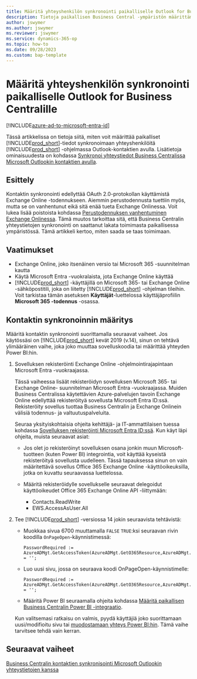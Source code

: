 ```yaml
---
title: Määritä yhteyshenkilön synkronointi paikalliselle Outlook for Business Centralille
description: Tietoja paikallisen Business Central -ympäristön määrittämisestä synkronoimaan yhteyshenkilöitä Business Centralissa ja Outlookissa.
author: jswymer
ms.author: jswymer
ms.reviewer: jswymer
ms.service: dynamics-365-op
ms.topic: how-to
ms.date: 09/28/2023
ms.custom: bap-template
---
```


# <a name="set-up-contact-sync-with-outlook-for-business-central-on-premises"></a>Määritä yhteyshenkilön synkronointi paikalliselle Outlook for Business Centralille

[!INCLUDE[azure-ad-to-microsoft-entra-id](~/../shared-content/shared/azure-ad-to-microsoft-entra-id.md)]

Tässä artikkelissa on tietoja siitä, miten voit määrittää paikalliset [!INCLUDE[prod_short](includes/prod_short.md)]-tiedot synkronoimaan yhteyshenkilöitä [!INCLUDE[prod_short](includes/prod_short.md)] -ohjelmassa Outlook-kontaktien avulla. Lisätietoja ominaisuudesta on kohdassa [Synkronoi yhteystiedot Business Centralissa Microsoft Outlookin kontaktien avulla](admin-synchronize-outlook-contacts.md).

## <a name="introduction"></a>Esittely

Kontaktin synkronointi edellyttää OAuth 2.0-protokollan käyttämistä Exchange Online -todennukseen. Aiemmin perustodennusta tuettiin myös, mutta se on vanhentunut eikä sitä enää tueta Exchange Onlinessa. Voit lukea lisää poistoista kohdassa [Perustodennuksen vanhentuminen Exchange Onlinessa](/exchange/clients-and-mobile-in-exchange-online/deprecation-of-basic-authentication-exchange-online). Tämä muutos tarkoittaa sitä, että Business Centralin yhteystietojen synkronointi on saattanut lakata toimimasta paikallisessa ympäristössä. Tämä artikkeli kertoo, miten saada se taas toimimaan.

## <a name="prerequisites"></a>Vaatimukset

- Exchange Online, joko itsenäinen versio tai Microsoft 365 -suunnitelman kautta  
- Käytä Microsoft Entra -vuokralaista, jota Exchange Online käyttää
- [!INCLUDE[prod_short](includes/prod_short.md)] -käyttäjillä on Microsoft 365- tai Exchange Online -sähköpostitili, joka on liitetty [!INCLUDE[prod_short](includes/prod_short.md)] -ohjelman tileihin. Voit tarkistaa tämän asetuksen **Käyttäjät**-luettelossa käyttäjäprofiilin **Microsoft 365 -todennus** -osassa. 

## <a name="set-up-contact-sync"></a>Kontaktin synkronoinnin määritys

Määritä kontaktin synkronointi suorittamalla seuraavat vaiheet. Jos käytössäsi on [!INCLUDE[prod_short](includes/prod_short.md)] kevät 2019 (v.14), sinun on tehtävä ylimääräinen vaihe, joka joko muuttaa sovelluskoodia tai määrittää yhteyden Power BI:hin.

1. <a name="registerapp"></a>Sovelluksen rekisteröinti Exchange Online -ohjelmointirajapintaan Microsoft Entra -vuokraajassa.

   Tässä vaiheessa lisäät rekisteröidyn sovelluksen Microsoft 365- tai Exchange Online- suunnitelman Microsoft Entra -vuokraajassa. Muiden Business Centralissa käytettävien Azure-palvelujen tavoin Exchange Online edellyttää rekisteröityä sovellusta Microsoft Entra ID:ssä. Rekisteröity sovellus tuottaa Business Centralin ja Exchange Onlinein välisiä todennus- ja valtuutuspalveluita.

   Seuraa yksityiskohtaisia ohjeita kehittäjä- ja IT-ammattilaisen tuessa kohdassa [Sovelluksen rekisteröinti Microsoft Entra ID:ssä](/dynamics365/business-central/dev-itpro/administration/register-app-azure#register-an-application-in-azure-active-directory). Kun käyt läpi ohjeita, muista seuraavat asiat:

   - Jos olet jo rekisteröinyt sovelluksen osana jonkin muun Microsoft-tuotteen (kuten Power BI) integrointia, voit käyttää kyseistä rekisteröityä sovellusta uudelleen. Tässä tapauksessa sinun on vain määritettävä sovellus Office 365 Exchange Online -käyttöoikeuksilla, jotka on kuvattu seuraavassa luettelossa.

   - Määritä rekisteröidylle sovellukselle seuraavat delegoidut käyttöoikeudet Office 365 Exchange Online API -liittymään:

     - Contacts.ReadWrite
     - EWS.AccessAsUser.All

2. Tee [!INCLUDE[prod_short](includes/prod_short.md)] -versiossa 14 jokin seuraavista tehtävistä:

   - Muokkaa sivua 6700 muuttamalla `FALSE` `TRUE`:ksi seuraavan rivin koodilla `OnPageOpen`-käynnistimessä:

     ```
     PasswordRequired := AzureADMgt.GetAccessToken(AzureADMgt.GetO365Resource,AzureADMgt.GetO365ResourceName,TRUE) = '';
     ```

   - Luo uusi sivu, jossa on seuraava koodi OnPageOpen-käynnistimelle:

     ```
     PasswordRequired := AzureADMgt.GetAccessToken(AzureADMgt.GetO365Resource,AzureADMgt.GetO365ResourceName,TRUE) = '';
     ```

   - Määritä Power BI seuraamalla ohjeita kohdassa [Määritä paikallisen Business Centralin Power BI -integraatio](admin-powerbi-setup.md#setup).

   Kun valitsemasi ratkaisu on valmis, pyydä käyttäjiä joko suorittamaan uusi/modifioitu sivu tai [muodostamaan yhteys Power BI:hin](across-working-with-powerbi.md#connect). Tämä vaihe tarvitsee tehdä vain kerran.

## <a name="next-steps"></a>Seuraavat vaiheet

[Business Centralin kontaktien synkronisointi Microsoft Outlookin yhteystietojen kanssa](admin-synchronize-outlook-contacts.md)  
